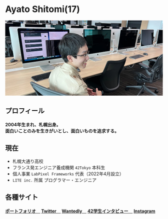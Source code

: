 # Ayato Shitomi(17)

<img src="github.png" />

## プロフィール

#### 2004年生まれ、札幌出身。<br>面白いことのみを生きがいとし、面白いものを追求する。

## 現在

- 札幌大通り高校
- フランス発エンジニア養成機関 `42Tokyo` 本科生
- 個人事業 `LabPixel Frameworks` 代表（2022年4月設立）
- `LITE inc.` 所属 プログラマー・エンジニア

## 各種サイト

#### <a href="https://ayato-shitomi.github.io/portfolio/" target="_blank">ポートフォリオ　</a> <a href="https://twitter.com/AyatoShitomi" target="_blank">Twitter　</a> <a href="https://www.wantedly.com/id/ayato_shitomi" target="_blank">Wantedly　</a> <a href="https://note.42tokyo.jp/n/naf350a626f45" target="_blank">42学生インタビュー　</a> <a href="https://www.instagram.com/ayato_shitomi/" target="_blank">Instagram</a>
